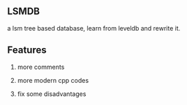 ## LSMDB

a lsm tree based database, learn from leveldb and rewrite it.

## Features

1. more comments 

2. more modern cpp codes

3. fix some disadvantages